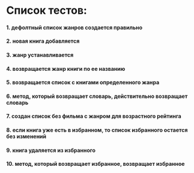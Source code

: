 # Список тестов:

#### 1. дефолтный список жанров создается правильно
#### 2. новая книга добавляется
#### 3. жанр устанавливается
#### 4. возвращается жанр книги по ее названию
#### 5. возвращается список с книгами определенного жанра
#### 6. метод, который возвращает словарь, действительно возвращает словарь
#### 7. создан список без фильма с жанром для возрастного рейтинга
#### 8. если книга уже есть в избранном, то список избранного остается без изменений
#### 9. книга удаляется из избранного
#### 10. метод, который возвращает избранное, возвращает избранное
